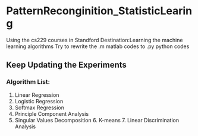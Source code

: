# PatternReconginition_StatisticLearing
Using the cs229 courses in Standford
Destination:Learning the machine learning algorithms
Try to rewrite the .m matlab codes to .py python codes
## Keep Updating the Experiments
### Algorithm List:
  1. Linear Regression
  2. Logistic Regression
  3. Softmax Regression
  4. Principle Component Analysis
  5. Singular Values Decomposition
    6. K-means
    7. Linear Discrimination Analysis
